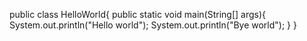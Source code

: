 public class HelloWorld{
public static void main(String[] args){
System.out.println("Hello world");
System.out.println("Bye world");
}
}